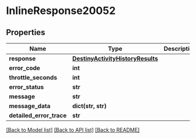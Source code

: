 # InlineResponse20052

## Properties
Name | Type | Description | Notes
------------ | ------------- | ------------- | -------------
**response** | [**DestinyActivityHistoryResults**](DestinyActivityHistoryResults.md) |  | [optional] 
**error_code** | **int** |  | [optional] 
**throttle_seconds** | **int** |  | [optional] 
**error_status** | **str** |  | [optional] 
**message** | **str** |  | [optional] 
**message_data** | **dict(str, str)** |  | [optional] 
**detailed_error_trace** | **str** |  | [optional] 

[[Back to Model list]](../README.md#documentation-for-models) [[Back to API list]](../README.md#documentation-for-api-endpoints) [[Back to README]](../README.md)



